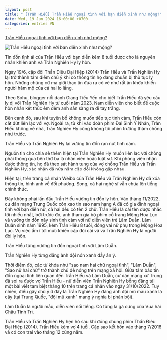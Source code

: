 ```yaml
---
layout: post
title: " [Trần Hiểu] Trần Hiểu ngoại tình với bạn diễn xinh như mộng?"
date: Wed, 19 Jun 2024 16:00:00 +0700
categories: entries VN
---
```

[Trần Hiểu ngoại tình với bạn diễn xinh như mộng?](https://afamily.vn/ro-tin-tran-hieu-ngoai-tinh-voi-ban-dien-xinh-nhu-mong-khien-tran-nghien-hy-noi-con-tam-banh-doi-ly-hon-20240619151005656.chn)

![Trần Hiểu ngoại tình với bạn diễn xinh như mộng?](https://afamilycdn.com/zoom/600_315/150157425591193600/2024/6/19/avatar1718784453410-17187844541722080154586-0-0-838-1600-crop-17187845088051624957018.jpg)

Tin đồn tình ái của Trần Hiểu với bạn diễn kém 8 tuổi được cho là nguyên nhân khiến anh và Trần Nghiên Hy ly hôn.

Ngày 19/6, cặp đôi Thần Điêu Đại Hiệp (2014) Trần Hiểu và Trần Nghiên Hy lại trở thành tâm điểm chú ý khi có thông tin họ đang chuẩn bị thủ tục ly hôn. Những chứng cứ mà giới thạo tin đưa ra có vẻ như rất ăn khớp khiến người hâm mộ của cả hai lo lắng.

Theo Sohu, blogger nổi danh Giang Tiểu Yến cho biết Trần Hiểu đã yêu cầu ly dị với Trần Nghiên Hy từ cuối năm 2023. Nam diễn viên cho biết để cuộc hôn nhân kết thúc êm đềm anh sẵn sàng ra đi tay trắng.

Bên cạnh đó, sau khi tuyên bố không muốn tiếp tục tình cảm, Trần Hiểu còn cắt đứt liên lạc với vợ. Ngoài ra, từ khi vào đoàn phim Đại Sinh Ý Nhân, Trần Hiểu không về nhà, Trần Nghiên Hy cũng không tới phim trường thăm chồng như trước.

Trần Hiểu và Trần Nghiên Hy lại vướng tin đồn rạn nứt tình cảm.

Nguồn tin cho chia sẻ thêm hiện tại Trần Nghiên Hy muốn liên lạc với chồng phải thông qua bên thứ ba là nhân viên hoặc luật sư. Khi phóng viên nhận được thông tin, họ đã theo sát hành tung của vợ chồng Trần Hiểu và Trần Nghiên Hy, xác nhận đã nửa năm cặp đôi không gặp nhau.

Hiện tại, trên trang cá nhân Weibo của Trần Hiểu và Trần Nghiên Hy đã xóa thông tin, hình ảnh về đối phương. Song, cả hai nghệ sĩ vẫn chưa lên tiếng chính thức.

Đây không phải lần đầu Trần Hiểu vướng tin đồn ly hôn. Vào tháng 11/2022, cư dân mạng Trung Quốc xôn xao tin sao nam hạng A đã có gia đình ngoại tình với bạn diễn nữ, cả hai đều có tên 2 chữ. Trần Hiểu là cái tên được nhắc tới nhiều nhất, bởi trước đó, anh tham gia bộ phim cổ trang Mộng Hoa Lục và vướng tin đồn nảy sinh tình cảm với nữ diễn viên trẻ Lâm Duẫn. Lâm Duẫn sinh năm 1995, kém Trần Hiểu 8 tuổi, đóng vai nữ phụ trong Mộng Hoa Lục. Vụ việc ầm ĩ tới mức khiến cặp đôi cãi vã và Trân Nghiên Hy là người đòi ly hôn.

Trần Hiểu từng vướng tin đồn ngoại tình với Lâm Duẫn.

Trần Nghiên Hy từng đăng ảnh đội nón xanh đầy ẩn ý.

Thời điểm đó, các từ khóa như "sao nam hai chữ ngoại tình", "Lâm Duẫn", "Sao nữ hai chữ" trở thành chủ đề nóng trên mạng xã hội. Giữa tâm bão tin đồn ngoại tình liên quan đến Trần Hiểu và Lâm Duẫn, cư dân mạng xứ Trung đã soi ra được vợ Trần Hiểu - nữ diễn viên Trần Nghiên Hy bỗng đăng tải một bài viết tạm biệt tháng 10 trên trang cá nhân vào ngày 31/10/2022. Tuy nhiên, điều gây chú ý ở đây là Trần Nghiên Hy đăng ảnh đội mũ màu xanh lá cây (tại Trung Quốc, "đội mũ xanh" mang ý nghĩa bị phản bội).

Lâm Duẫn là người mẫu, diễn viên nổi tiếng. Cô từng là gà cưng của Vua hài Châu Tinh Trì.

Trần Hiểu và Trần Nghiên Hy hẹn hò sau khi đóng chung phim Thần Điêu Đại Hiệp (2014). Trần Hiểu kém vợ 4 tuổi. Cặp sao kết hôn vào tháng 7/2016 và có con trai vào tháng 12 cùng năm.

